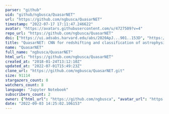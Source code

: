 ```yaml
---
parser: "github"
uid: "github/ngbusca/QuasarNET"
url: "https://github.com/ngbusca/QuasarNET"
timestamp: "2022-07-17 17:11:47.246622"
avatar: "https://avatars.githubusercontent.com/u/4727509?v=4"
repo_url: "https://github.com/ngbusca/QuasarNET"
doi: ["https://ui.adsabs.harvard.edu/abs/2020ApJ...901..153D", "https://ui.adsabs.harvard.edu/abs/2018arXiv180809955B", "https://ui.adsabs.harvard.edu/abs/2021ascl.soft06016B/abstract"]
title: "QuasarNET: CNN for redshifting and classification of astrophysical spectra"
name: "QuasarNET"
full_name: "ngbusca/QuasarNET"
html_url: "https://github.com/ngbusca/QuasarNET"
created_at: "2018-01-24T13:12:10Z"
updated_at: "2022-07-01T15:49:23Z"
clone_url: "https://github.com/ngbusca/QuasarNET.git"
size: 91114
stargazers_count: 8
watchers_count: 8
language: "Jupyter Notebook"
subscribers_count: 2
owner: {"html_url": "https://github.com/ngbusca", "avatar_url": "https://avatars.githubusercontent.com/u/4727509?v=4", "login": "ngbusca", "type": "User"}
date: "2022-09-03 14:25:02.106153"
---
```

